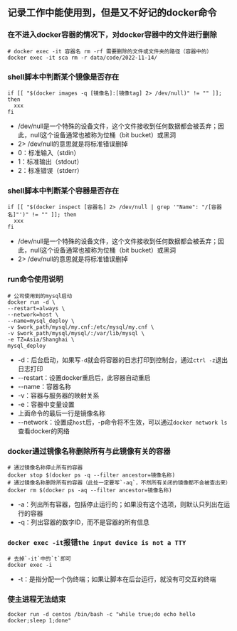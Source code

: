 ## 记录工作中能使用到，但是又不好记的docker命令

### 在不进入docker容器的情况下，对docker容器中的文件进行删除
```shell
# docker exec -it 容器名 rm -rf 需要删除的文件或文件夹的路径（容器中的）
docker exec -it sca rm -r data/code/2022-11-14/
```

### shell脚本中判断某个镜像是否存在
```shell
if [[ "$(docker images -q [镜像名]:[镜像tag] 2> /dev/null)" != "" ]]; then
  xxx
fi
```
* /dev/null是一个特殊的设备文件，这个文件接收到任何数据都会被丢弃；因此，null这个设备通常也被称为位桶（bit bucket）或黑洞
* 2> /dev/null的意思就是将标准错误删掉
* 0：标准输入（stdin）
* 1：标准输出（stdout）
* 2：标准错误（stderr）

### shell脚本中判断某个容器是否存在
```shell
if [[ "$(docker inspect [容器名] 2> /dev/null | grep '"Name": "/[容器名]"')" != "" ]]; then
  xxx
fi
```
* /dev/null是一个特殊的设备文件，这个文件接收到任何数据都会被丢弃；因此，null这个设备通常也被称为位桶（bit bucket）或黑洞
* 2> /dev/null的意思就是将标准错误删掉

### run命令使用说明
```shell
# 公司使用到的mysql启动
docker run -d \
--restart=always \
--network=host \
--name=mysql_deploy \
-v $work_path/mysql/my.cnf:/etc/mysql/my.cnf \
-v $work_path/mysql/mysql/:/var/lib/mysql \
-e TZ=Asia/Shanghai \
mysql_deploy
```
* -d：后台启动，如果写`-d`就会将容器的日志打印到控制台，通过`ctrl -z`退出日志打印
* --restart：设置docker重启后，此容器自动重启
* --name：容器名称
* -v：容器与服务器的映射关系
* -e：容器中变量设置
* 上面命令的最后一行是镜像名称
* --network：设置成`host`后，-p命令将不生效，可以通过`docker network ls`查看docker的网络

### docker通过镜像名称删除所有与此镜像有关的容器
```shell
# 通过镜像名称停止所有的容器
docker stop $(docker ps -q --filter ancestor=镜像名称)
# 通过镜像名称删除所有的容器（此处一定要写`-aq`，不然所有关闭的镜像都不会被查出来）
docker rm $(docker ps -aq --filter ancestor=镜像名称)
```
* -a：列出所有容器，包括停止运行的；如果没有这个选项，则默认只列出在运行的容器
* -q：列出容器的数字ID，而不是容器的所有信息

### `docker exec -it`报错`the input device is not a TTY`
```shell
# 去掉`-it`中的`t`即可
docker exec -i
```
* -t：是指分配一个伪终端；如果让脚本在后台运行，就没有可交互的终端

### 使主进程无法结束
```shell
docker run -d centos /bin/bash -c "while true;do echo hello docker;sleep 1;done"
```